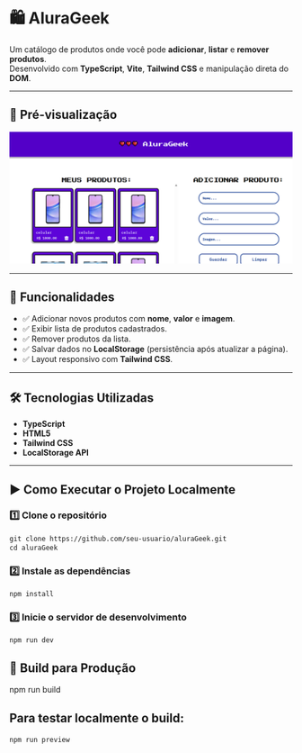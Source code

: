 # 🛍️ AluraGeek

Um catálogo de produtos onde você pode **adicionar**, **listar** e **remover produtos**.  
Desenvolvido com **TypeScript**, **Vite**, **Tailwind CSS** e manipulação direta do **DOM**.

---

## 📸 Pré-visualização
![AluraGeek](public/img/image.png)

---

## 🚀 Funcionalidades
- ✅ Adicionar novos produtos com **nome**, **valor** e **imagem**.
- ✅ Exibir lista de produtos cadastrados.
- ✅ Remover produtos da lista.
- ✅ Salvar dados no **LocalStorage** (persistência após atualizar a página).
- ✅ Layout responsivo com **Tailwind CSS**.

---

## 🛠️ Tecnologias Utilizadas
- **TypeScript**
- **HTML5**
- **Tailwind CSS**
- **LocalStorage API**

---

## ▶️ Como Executar o Projeto Localmente

### 1️⃣ Clone o repositório
```
git clone https://github.com/seu-usuario/aluraGeek.git
cd aluraGeek
```

### 2️⃣ Instale as dependências
```
npm install
```

### 3️⃣ Inicie o servidor de desenvolvimento
```
npm run dev
```

## 🔨 Build para Produção
npm run build

## Para testar localmente o build:
```
npm run preview
```

